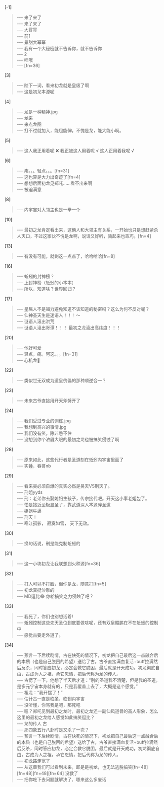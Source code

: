 
[-1] 
>--- 来了来了<br>
>--- 来了来了<br>
>--- 大幂幂<br>
>--- 前1<br>
>--- 景甜大幂幂<br>
>--- 我有一个大秘密就不告诉你，就不告诉你<br>
>--- 2<br>
>--- 哇哦<br>
>--- [fn=36]<br>

[3] 
>--- 陛下一词，看来初龙就是皇级了啊<br>
>--- 这是初龙本源呢<br>

[4] 
>--- 龙是一种精神.jpg<br>
>--- 龙来<br>
>--- 来点龙图<br>
>--- 打不过就加入，能屈能伸。不愧是龙，能大能小啊。<br>

[5] 
>--- 这人我正用着呢 ❌
我正被这人用着呢 √
这人正用着我呢 √<br>

[6] 
>--- 疼。。。轻点。。。[fn=31]<br>
>--- 这也算是大力出奇迹了[fn=4]<br>
>--- 想想后面初龙见郑吒……看不出来啊<br>
>--- 被迫满意<br>

[8] 
>--- 内宇宙对大领主也是一拳一个<br>

[10] 
>--- 最初之龙肯定看出来，这俩人和大领主有关系，一开始也只是想赶紧杀人灭口，不过这家伙不愧是龙啊，说话又好听，骑起来也乖巧。[fn=4]<br>

[13] 
>--- 有没有可能，就剩这一点点了，哈哈哈哈[fn=8]<br>

[16] 
>--- 蚯蚓的封神榜？<br>
>--- 上封神榜（蚯蚓的小本本）<br>
>--- 所以，知道啥？世界回归？<br>

[17] 
>--- 星届人不是竭力避免知道不该知道的秘密吗？这么为何不反对呢？<br>
>--- 仙神圣天生是迷语人！！！～<br>
>--- 谜语人滚出洪荒<br>
>--- 谜语人滚出哥谭！！！
最初之龙滚出高纬度！！！<br>

[20] 
>--- 他好可爱<br>
>--- 轻点，痛。阿这。。。[fn=31]<br>
>--- 心机龙🐲<br>

[22] 
>--- 类似世无双成为道皇傀儡的那种顺逆合一？<br>

[23] 
>--- 未来古爷直接用开天斧劈开了<br>

[24] 
>--- 我们受过专业的训练.jpg<br>
>--- 我想到高兴的事情.jpg<br>
>--- 我们没有笑，除非憋不住<br>
>--- 没想到你个浓眉大眼的最初之龙也被搞笑侵蚀了啊<br>

[28] 
>--- 原来如此，这些代行者是圣道刻在蚯蚓内宇宙里面了<br>
>--- 实锤，昋哥nb<br>

[29] 
>--- 看来昊必须自爆的真实必然是昊天VS刑天了。<br>
>--- 刑姐yyds<br>
>--- 刑：老弟你去娶媳妇生孩子，传宗接代吧。开天这小事老姐包了。<br>
>--- 怕是接近至极显圣了，靠武道深入本源碎圣道<br>
>--- 姐姐牛逼<br>
>--- 刑天！<br>
>--- 寒江孤影，
寂寞如雪，
天下无敌。<br>

[30] 
>--- 换句话说，刑是能克制蚯蚓的<br>

[31] 
>--- 这一小块初龙让我联想到火种源[fn=36]<br>

[32] 
>--- 打人可以不打脸，但你是龙，随意打[fn=5]<br>
>--- 初龙真挺沙雕的<br>
>--- MD逗比😂 你給搞笑之力侵蝕了吧？<br>

[33] 
>--- 我死了，你们也别想活着!<br>
>--- 蚯蚓控制这些先天圣位到底要做啥呢，还有双皇鲲鹏在不在蚯蚓的控制中<br>
>--- 感觉古要走外道了。<br>

[34] 
>--- 预言一下后续剧情，古在快死的情况下，初龙把自己最后这一点融合后的本质（也是自己脱困的希望）送给了古，古爷直接满血复活+buff拉满然后反杀，同时答应初龙，必定会救它脱困，最后就是开天成功，初龙彻底自由，古成为人之祖，承它恩情，把后代称为龙的传人。<br>
>--- 古愣了一下，他想了半天后才道：“别的圣道我不清楚，但是我的圣道，是多元宇宙本身就有的，只是我覆盖上去了，大概是这个感觉。”<br>
>--- 祖龙：“我开摆了！”<br>
>--- 估计古一直是临圣，临到内宇宙<br>
>--- 没听懂，你骂我是吧，那死吧<br>
>--- 嗯？郑吒见到最初之龙时，最初之龙还一副仙风道骨的高人形象，怎么这里的最初之龙给人感觉如此搞笑逗比？<br>
>--- 龙的传人 古<br>
>--- 那四象五行八卦时是又杀了一次？<br>
>--- 预言一下后续剧情，古在快死的情况下，初龙把自己最后这一点融合后的本质（也是自己脱困的希望）送给了古，古爷直接满血复活+buff拉满然后反杀，同时答应初龙，必定会救它脱困，最后就是开天成功，初龙彻底自由，古成为人之祖，承它恩情，把后代称为龙的传人。<br>
>--- 初龙路走宽了<br>
>--- 从这章我们可以看到未来，即是是初龙，也无法逃脱搞笑[fn=48][fn=48][fn=48][fn=64] 没救了<br>
>--- 把你吃下去问题就解决了，哪来这么多废话<br>
